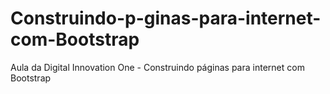 # Construindo-p-ginas-para-internet-com-Bootstrap
Aula da Digital Innovation One - Construindo páginas para internet com Bootstrap
